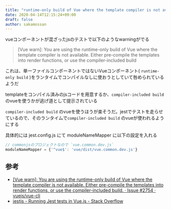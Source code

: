 ```yaml
---
title: "runtime-only build of Vue where the template compiler is not available"
date: 2020-04-14T12:15:24+09:00
draft: false
author: sakamossan
---
```


vueコンポーネントが混ざったjsのテストで以下のようなwarningがでる

> [Vue warn]: You are using the runtime-only build of Vue where the template compiler is not available. Either pre-compile the templates into render functions, or use the compiler-included build

これは、単一ファイルコンポーネントではないVueコンポーネント( `runtime-only build` )をランタイムでコンパイルなしに使おうとしていて咎められているようだ

templateをコンパイル済みのjsコードを用意するか、`compiler-included build` のvueを使うかが逃げ道として提示されている

`compiler-included build` のvueを使うほうが楽そうだ。jestでテストを走らせているので、そのランタイムで`compiler-included build` のvueが使われるようにする

具体的には jest.config.js にて moduleNameMapper に以下の設定を入れる

```js
// commonjsのプロジェクトなので `vue.common.dev.js`
moduleNameMapper = {'^vue$': 'vue/dist/vue.common.dev.js'}
```

## 参考

- [[Vue warn]: You are using the runtime-only build of Vue where the template compiler is not available. Either pre-compile the templates into render functions, or use the compiler-included build. · Issue #2754 · vuejs/vue-cli](https://github.com/vuejs/vue-cli/issues/2754)
- [jestjs - Running Jest tests in Vue.js - Stack Overflow](https://stackoverflow.com/questions/43154381/running-jest-tests-in-vue-js)



